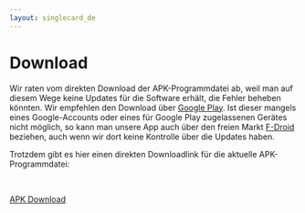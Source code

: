 ```yaml
---
layout: singlecard_de
---
```


Download
========

Wir raten vom direkten Download der APK-Programmdatei ab, weil man auf diesem Wege keine Updates für die Software
erhält, die Fehler beheben könnten. Wir empfehlen den Download über [Google Play](https://play.google.com/store/apps/details?id=de.geeksfactory.opacclient).
Ist dieser mangels eines Google-Accounts oder eines für Google Play zugelassenen Gerätes nicht möglich, so kann man unsere App auch über den
freien Markt [F-Droid](https://f-droid.org/repository/browse/?fdfilter=opac&fdid=de.geeksfactory.opacclient) beziehen, auch wenn wir dort keine Kontrolle über die Updates haben.

Trotzdem gibt es hier einen direkten Downloadlink für die aktuelle APK-Programmdatei:

<p>&nbsp;</p>
<p class="center-align">
    <a class="waves-effect waves-light red btn-large" href="/download/latest.apk">APK Download</a>
</p>
